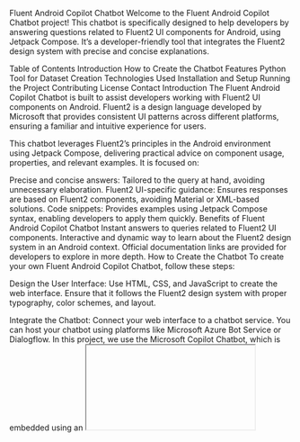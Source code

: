 Fluent Android Copilot Chatbot
Welcome to the Fluent Android Copilot Chatbot project! This chatbot is specifically designed to help developers by answering questions related to Fluent2 UI components for Android, using Jetpack Compose. It’s a developer-friendly tool that integrates the Fluent2 design system with precise and concise explanations.

Table of Contents
Introduction
How to Create the Chatbot
Features
Python Tool for Dataset Creation
Technologies Used
Installation and Setup
Running the Project
Contributing
License
Contact
Introduction
The Fluent Android Copilot Chatbot is built to assist developers working with Fluent2 UI components on Android. Fluent2 is a design language developed by Microsoft that provides consistent UI patterns across different platforms, ensuring a familiar and intuitive experience for users.

This chatbot leverages Fluent2’s principles in the Android environment using Jetpack Compose, delivering practical advice on component usage, properties, and relevant examples. It is focused on:

Precise and concise answers: Tailored to the query at hand, avoiding unnecessary elaboration.
Fluent2 UI-specific guidance: Ensures responses are based on Fluent2 components, avoiding Material or XML-based solutions.
Code snippets: Provides examples using Jetpack Compose syntax, enabling developers to apply them quickly.
Benefits of Fluent Android Copilot Chatbot
Instant answers to queries related to Fluent2 UI components.
Interactive and dynamic way to learn about the Fluent2 design system in an Android context.
Official documentation links are provided for developers to explore in more depth.
How to Create the Chatbot
To create your own Fluent Android Copilot Chatbot, follow these steps:

Design the User Interface: Use HTML, CSS, and JavaScript to create the web interface. Ensure that it follows the Fluent2 design system with proper typography, color schemes, and layout.

Integrate the Chatbot: Connect your web interface to a chatbot service. You can host your chatbot using platforms like Microsoft Azure Bot Service or Dialogflow. In this project, we use the Microsoft Copilot Chatbot, which is embedded using an <iframe> in the HTML file.

Use Fluent2 Design Principles: Ensure all user interface elements adhere to Fluent2 standards, using Jetpack Compose for the Android-specific elements in code examples.

Deploy on GitHub Pages or Other Hosting Services: Once the chatbot is built, deploy it on a static web hosting platform like GitHub Pages. You can configure your repository to host the chatbot directly.

Dataset Creation: Use the Python tool to create a dataset that feeds into the chatbot. The tool fetches the necessary code snippets from repositories and transforms them into training data for the chatbot.

Features
Interactive Chatbot: Engage with a chatbot that answers questions about Fluent2 components in Android using Jetpack Compose.
Precise Responses: Get concise and relevant answers with code snippets for specific queries.
Fluent2 Focus: Designed exclusively for Fluent2 UI, providing accurate, Compose-only solutions.
Official Documentation Links: Quick access to detailed information from official sources.
Python Tool for Dataset Creation
The Python tool included in this project is used to fetch codebases from GitHub repositories and create datasets based on Kotlin code snippets. This dataset can then be used to train the chatbot, enhancing its ability to provide relevant and helpful answers.

How It Works
Fetch the Codebase: The tool clones a GitHub repository or accesses it via the GitHub API to fetch files.
Extract Relevant Files: It scans the repository for Kotlin code and other relevant file types (.kt, .gradle, .xml, etc.).
Generate Dataset: The tool creates a structured dataset that includes code snippets, formatted as input-output pairs. This dataset can then be used to train or refine the chatbot's responses.
Running the Python Tool
Clone the repository:

bash
Copy code
git clone https://github.com/yourusername/fluent-android-copilot.git
Navigate to the Python tool directory and run it:

bash
Copy code
cd python-tool-directory
python dataset_creator.py
The tool will fetch the repository code and create a JSON file containing the dataset for training the chatbot.

Technologies Used
Kotlin: Primary language for Android development.
Jetpack Compose: UI toolkit for building native Android interfaces.
Fluent2 UI: Design system for creating engaging and consistent experiences.
Python: Used for building the dataset creation tool.
GitHub: Version control for managing and hosting the project.
Installation and Setup
To set up the project locally, follow these steps:

Clone the repository:

bash
Copy code
git clone https://github.com/yourusername/fluent-android-copilot.git
Navigate to the project directory:

bash
Copy code
cd fluent-android-copilot
Run the Python tool (if you want to create or update the dataset):

bash
Copy code
cd python-tool-directory
python dataset_creator.py
Open the HTML file in a browser to run the chatbot interface.

Running the Project
To Run the Chatbot:
Deploy the website:
You can host the chatbot using GitHub Pages by enabling Pages under the repository’s settings and selecting the appropriate source branch and folder (e.g., docs or root).
Interact with the chatbot:
Open the hosted page and start interacting with the Fluent Android Copilot Chatbot.
Contributing
If you’d like to contribute to the project, please fork the repository, make your changes, and submit a pull request. We welcome improvements and new feature suggestions!

License
This project is licensed under the MIT License. See the LICENSE file for more details.

Contact
For any questions or inquiries, feel free to reach out to the project maintainer at your.email@example.com.


